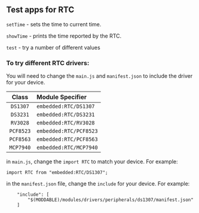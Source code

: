 ## Test apps for RTC

`setTime` - sets the time to current time.

`showTime` - prints the time reported by the RTC.

`test` - try a number of different values

### To try different RTC drivers:

You will need to change the `main.js` and `manifest.json` to include the driver for your device.

| Class | Module Specifier |
| :---: | :--- |
| `DS1307` | `embedded:RTC/DS1307`
| `DS3231` | `embedded:RTC/DS3231`
| `RV3028` | `embedded:RTC/RV3028`
| `PCF8523` | `embedded:RTC/PCF8523`
| `PCF8563` | `embedded:RTC/PCF8563`
| `MCP7940` | `embedded:RTC/MCP7940`


in `main.js`, change the `import RTC` to match your device. For example:

```
import RTC from "embedded:RTC/DS1307";
```

in the `manifest.json` file, change the `include` for your device. For example:

```
	"include": [
		"$(MODDABLE)/modules/drivers/peripherals/ds1307/manifest.json"	
	]
```
